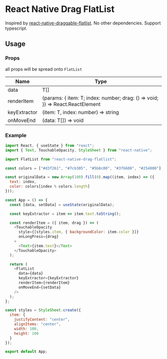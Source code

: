 # React Native Drag FlatList

Inspired by [react-native-draggable-flatlist](https://github.com/computerjazz/react-native-draggable-flatlist).
No other dependencies.
Support typescript.

## Usage

### Props

all props will be spread onto `FlatList`

| Name         | Type                                                                               |
| ------------ | ---------------------------------------------------------------------------------- |
| data         | T[]                                                                                |
| renderItem   | (params: { item: T; index: number; drag: () => void; }) => React.ReactElement<any> |
| keyExtractor | (item: T, index: number) => string                                                 |
| onMoveEnd    | (data: T[]) => void                                                                |

### Example

```javascript
import React, { useState } from "react";
import { Text, TouchableOpacity, StyleSheet } from "react-native";

import FlatList from "react-native-drag-flatlist";

const colors = ["#d3f261", "#7cb305", "#5b8c00", "#3f6600", "#254000"];

const originalData = new Array(100).fill(0).map((item, index) => ({
  text: index,
  color: colors[index % colors.length]
}));

const App = () => {
  const [data, setData] = useState(originalData);

  const keyExtractor = item => item.text.toString();

  const renderItem = ({ item, drag }) => (
    <TouchableOpacity
      style={[styles.item, { backgroundColor: item.color }]}
      onLongPress={drag}
    >
      <Text>{item.text}</Text>
    </TouchableOpacity>
  );

  return (
    <FlatList
      data={data}
      keyExtractor={keyExtractor}
      renderItem={renderItem}
      onMoveEnd={setData}
    />
  );
};

const styles = StyleSheet.create({
  item: {
    justifyContent: "center",
    alignItems: "center",
    width: 100,
    height: 100
  }
});

export default App;
```
